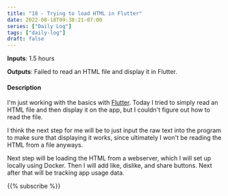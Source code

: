 ```yaml
---
title: "18 - Trying to load HTML in Flutter"
date: 2022-08-18T09:38:21-07:00
series: ["Daily Log"]
tags: ["daily-log"]
draft: false
---
```

**Inputs**: 1.5 hours

**Outputs**: Failed to read an HTML file and display it in Flutter.

#### Description

I'm just working with the basics with [Flutter](https://flutter.dev/). Today I tried to simply read an HTML file and then display it on the app, but I couldn't figure out how to read the file.

I think the next step for me will be to just input the raw text into the program to make sure that displaying it works, since ultimately I won't be reading the HTML from a file anyways.

Next step will be loading the HTML from a webserver, which I will set up locally using Docker. Then I will add like, dislike, and share buttons. Next after that will be tracking app usage data.

{{% subscribe %}}
